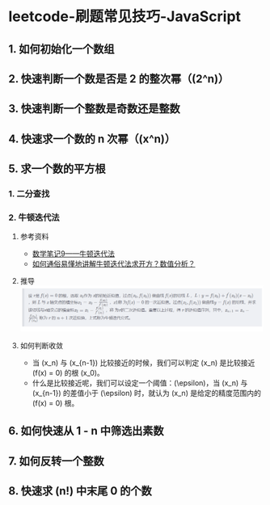 <script id="MathJax-script" src="https://cdn.jsdelivr.net/npm/mathjax@3/es5/tex-mml-chtml.js"></script>
# leetcode-刷题常见技巧-JavaScript

## 1. 如何初始化一个数组

## 2. 快速判断一个数是否是 2 的整次幂（\(2^n\)）

## 3. 快速判断一个整数是奇数还是整数

## 4. 快速求一个数的 n 次幂（\(x^n\)）

## 5. 求一个数的平方根

### 1. 二分查找

### 2. 牛顿迭代法

1. 参考资料
   - [数学笔记9——牛顿迭代法](https://blog.csdn.net/sunbobosun56801/article/details/78088085)
   - [如何通俗易懂地讲解牛顿迭代法求开方？数值分析？](https://www.zhihu.com/question/20690553)

2. 推导
   ![](./img/Newton-Raphson-method.png)

3. 如何判断收敛
   - 当 \(x_n\) 与 \(x_{n-1}\) 比较接近的时候，我们可以判定 \(x_n\) 是比较接近 \(f(x) = 0\) 的根 \(x_0\)。
   - 什么是比较接近呢，我们可以设定一个阈值：\(\epsilon\)，当 \(x_n\) 与 \(x_{n-1}\) 的差值小于 \(\epsilon\) 时，就认为 \(x_n\) 是给定的精度范围内的 \(f(x) = 0\) 根。

## 6. 如何快速从 1 - n 中筛选出素数

## 7. 如何反转一个整数

## 8. 快速求 \(n!\) 中末尾 0 的个数



